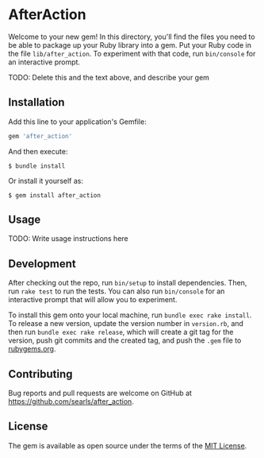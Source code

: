 # AfterAction

Welcome to your new gem! In this directory, you'll find the files you need to be able to package up your Ruby library into a gem. Put your Ruby code in the file `lib/after_action`. To experiment with that code, run `bin/console` for an interactive prompt.

TODO: Delete this and the text above, and describe your gem

## Installation

Add this line to your application's Gemfile:

```ruby
gem 'after_action'
```

And then execute:

    $ bundle install

Or install it yourself as:

    $ gem install after_action

## Usage

TODO: Write usage instructions here

## Development

After checking out the repo, run `bin/setup` to install dependencies. Then, run `rake test` to run the tests. You can also run `bin/console` for an interactive prompt that will allow you to experiment.

To install this gem onto your local machine, run `bundle exec rake install`. To release a new version, update the version number in `version.rb`, and then run `bundle exec rake release`, which will create a git tag for the version, push git commits and the created tag, and push the `.gem` file to [rubygems.org](https://rubygems.org).

## Contributing

Bug reports and pull requests are welcome on GitHub at https://github.com/searls/after_action.

## License

The gem is available as open source under the terms of the [MIT License](https://opensource.org/licenses/MIT).
